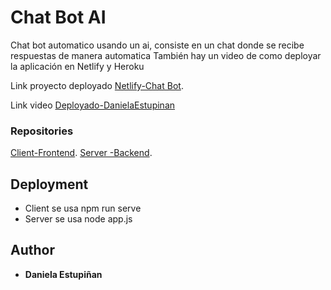 # Chat Bot AI

Chat bot automatico usando un ai, consiste en un chat donde se recibe respuestas de manera automatica
También hay un video de como deployar la aplicación en Netlify y Heroku

Link proyecto deployado
[Netlify-Chat Bot](https://benevolent-nougat-dec160.netlify.app/).

Link video
[Deployado-DanielaEstupinan]()

### Repositories
[Client-Frontend](https://github.com/Daniela-Estupinan/chat-bot-client/tree/e9295081f21cea06fc181cc782f0c877f1d9eb27).
[Server -Backend](https://github.com/Daniela-Estupinan/chat-bot-server/tree/09f0400f7911ab4b6e652865a49c6cbae31c193a).


## Deployment

- Client se usa npm run serve
- Server se usa node app.js


## Author

  - **Daniela Estupiñan**
